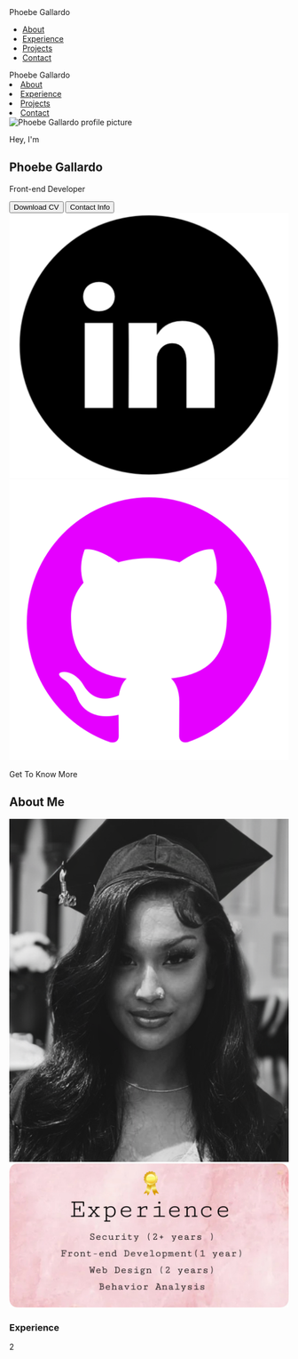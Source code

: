 <!DOCTYPE html>
<html lang="en">
<head>
  <meta charset="UTF-8">
  <meta http-equiv="X-UA-Compatible" content="IE=edge">
  <meta name="viewport" content="width=device-width, initial-scale=1.0">
  <title>My Portfolio</title>
  <link rel="stylesheet" href="style.css">
  <link rel="stylesheet" href="mediaqueries.css">
</head>
<body>
  <nav id="desktop-nav">
    <div class="logo">Phoebe Gallardo</div>
    <div>
      <ul class="nav-links">
        <li><a href="#about">About</a></li>
        <li><a href="#experience">Experience</a></li>
        <li><a href="#projects">Projects</a></li>
        <li><a href="#contact">Contact</a></li>
      </ul>
    </div>
  </nav>
  <nav id="hamburger-nav">
    <div class="logo">Phoebe Gallardo</div>
    <div class="hamburger-menu">
      <div class="hamburger-icon" onclick="toggleMenu()">
        <span></span>
        <span></span>
        <span></span>
      </div>
      <div class="menu-links">
        <li><a href="#about" onclick="toggleMenu()">About</a></li>
        <li><a href="#experience" onclick="toggleMenu()">Experience</a></li>
        <li><a href="#projects" onclick="toggleMenu()">Projects</a></li>
        <li><a href="#contact" onclick="toggleMenu()">Contact</a></li>
      </div>
    </div>
  </nav>
  <section id="profile">
    <div class="section__pic-container">
      <img src="./assets.png/profile-pic copy.png" alt="Phoebe Gallardo profile picture">
    </div>
    <div class="section__text">
       <p class="section__text__p1">Hey, I'm</p>
       <h1 class="title">Phoebe Gallardo</h1>
       <p class="section__text__p2">Front-end Developer</p>
       <div class="btn-container">
        <button 
        class="btn btn-color-2" 
        onclick="window.open('./assets.png/resume.png')">
          Download CV
        </button>
        <button 
        class="btn btn-color-1" onclick="location.href='#contact'">
          Contact Info
        </button>
       </div> 
       <div id="social-container">
          <img 
            src="./assets.png/linkedin-pic.png" 
            alt="My LinkedIn profile" 
            class="icon"
            onclick="location.href='http://linkedin.com/'"
          />
            <img 
            src="./assets.png/github.png" 
            alt="My Github profile" 
            class="icon"
            onclick="location.href='http://github.com/'"
          />
       </div>
    </div>   
  </section>
  <section id="about">
    <p class="section__text__p1">Get To Know More</p>
    <h1 class="title">About Me</h1>
    <div class="section-container">
     <div class="section__pic-container">
      <img
      src="./assets.png/about-pic.png"
      alt="profile picture"
      class="about-pic"
      />
    </div>
    <div class="details-container">
      <img src="./assets.png/experience-pic.png" 
      alt="Experience icon"
      class="icon"
      />
      <h3>Experience</h3>
      <p>2</p>